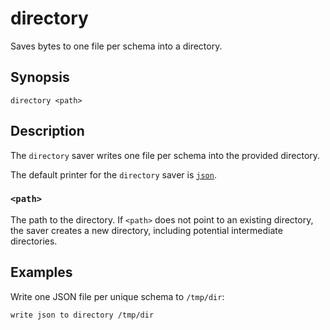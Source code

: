 
# directory

Saves bytes to one file per schema into a directory.

## Synopsis

```
directory <path>
```

## Description

The `directory` saver writes one file per schema into the provided directory.

The default printer for the `directory` saver is [`json`](../formats/json.md).

### `<path>`

The path to the directory. If `<path>` does not point to an existing directory,
the saver creates a new directory, including potential intermediate directories.

## Examples

Write one JSON file per unique schema to `/tmp/dir`:

```
write json to directory /tmp/dir
```
